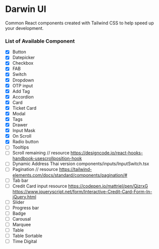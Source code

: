 # Darwin UI

Common React components created with Tailwind CSS
to help speed up your development.

### List of Available Component

- [x] Button
- [x] Datepicker
- [x] Checkbox
- [x] FAB
- [x] Switch
- [x] Dropdown
- [x] OTP input
- [x] Add Tag
- [x] Accordion
- [x] Card
- [x] Ticket Card
- [x] Modal
- [x] Tags
- [x] Drawer
- [x] Input Mask
- [x] On Scroll
- [x] Radio button
- [ ] Tooltips
- [ ] Scroll remaining // resource
      https://designcode.io/react-hooks-handbook-usescrollposition-hook
- [ ] Dynamic Address Thai version
      components/inputs/InputSwitch.tsx
- [ ] Pagination // resource
      https://tailwind-elements.com/docs/standard/components/pagination/#
- [ ] Tab bar
- [ ] Credit Card input resource
      https://codepen.io/mattriel/pen/QjzrxG
      https://www.jqueryscript.net/form/Interactive-Credit-Card-Form-In-jQuery.html
- [ ] Slider
- [ ] Progress bar
- [ ] Badge
- [ ] Carousal
- [ ] Marquee
- [ ] Table
- [ ] Table Sortable
- [ ] Time Digital
